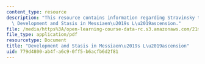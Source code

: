 ```yaml
---
content_type: resource
description: "This resource contains information regarding Stravinsky to the present:\
  \ Development and Stasis in Messiaen\u2019s L\u2019ascension."
file: /media/https%3A/open-learning-course-data-rc.s3.amazonaws.com/21m-260-stravinsky-to-the-present-spring-2016/779d4800ab4fa6c90ff5b6acfb6d2f81_MIT21M_260S16_Development.pdf
file_type: application/pdf
resourcetype: Document
title: "Development and Stasis in Messiaen\u2019s L\u2019ascension"
uid: 779d4800-ab4f-a6c9-0ff5-b6acfb6d2f81
---
```

